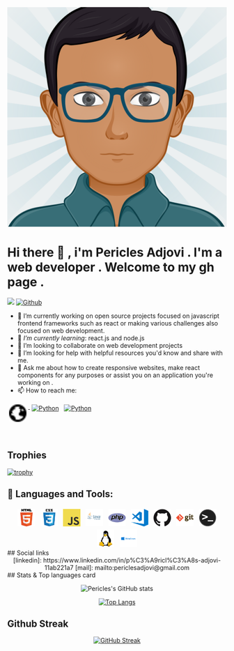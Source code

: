 <div align="center">
<img src="AvatarMaker.svg"/>

</div>

# Hi there 👋 , i'm Pericles Adjovi . I'm a web developer . Welcome to my gh page .<br>

![](https://visitor-badge.laobi.icu/badge?page_id=Pericles001.Pericles001) [![Github](https://img.shields.io/github/followers/Pericles001?label=Followers&logo=Github)](https://github.com/Pericles001)

- 🔭 I’m currently working on open source projects focused
  on javascript frontend frameworks such as react or making
  various challenges also focused on web development. <br>
- 🌱 _I’m currently learning_: react.js and node.js <br>
- 👯 I’m looking to collaborate on web development projects <br>
- 🤔 I’m looking for help with helpful resources you'd know and
  share with me.
- 💬 Ask me about how to create responsive websites,
  make react components for any purposes or assist you
  on an application you're working on . <br>
- 📫 How to reach me: <br>
<div>
 <p align="left">
 <a href="https://github.com/Pericles001/" target="_blank" rel="noopener noreferrer"> <img src="https://raw.githubusercontent.com/iconic/open-iconic/master/svg/globe.svg" alt="Python" height="40" style="vertical-align:top; margin:4px"> </a>
 <a href="https://www.linkedin.com/in/p%C3%A9ricl%C3%A8s-adjovi-11ab221a7" target="_blank" rel="noopener noreferrer"> <img src="https://cdn.jsdelivr.net/npm/simple-icons@v3/icons/linkedin.svg" alt="Python" height="40" style="vertical-align:top; margin:4px"></a>
 <a href="mailto:periclesadjovi@gmail.com"> <img src="https://cdn.jsdelivr.net/npm/simple-icons@v3/icons/gmail.svg" alt="Python" height="40" style="vertical-align:top; margin:4px"></a>
</p>

<br/>
</div>


##  Trophies


[![trophy](https://github-profile-trophy.vercel.app/?username=Pericles001&theme=onedark)](https://github.com/ryo-ma/github-profile-trophy)


## 🧰 Languages and Tools:

<div align="center">
<img src="https://raw.githubusercontent.com/github/explore/80688e429a7d4ef2fca1e82350fe8e3517d3494d/topics/html/html.png" alt="html" height="40" style="vertical-align:top; margin:4px">
 <img src="https://raw.githubusercontent.com/github/explore/80688e429a7d4ef2fca1e82350fe8e3517d3494d/topics/css/css.png" alt="css" height="40" style="vertical-align:top; margin:4px">
<img src="https://raw.githubusercontent.com/github/explore/80688e429a7d4ef2fca1e82350fe8e3517d3494d/topics/javascript/javascript.png" alt="Javascript" height="40" style="vertical-align:top; margin:4px">
 <img src="https://raw.githubusercontent.com/github/explore/80688e429a7d4ef2fca1e82350fe8e3517d3494d/topics/java/java.png" alt="java" height="40" style="vertical-align:top; margin:4px">
 <img src="https://raw.githubusercontent.com/github/explore/80688e429a7d4ef2fca1e82350fe8e3517d3494d/topics/php/php.png" alt="php" height="40" style="vertical-align:top; margin:4px">
<img src="https://raw.githubusercontent.com/github/explore/80688e429a7d4ef2fca1e82350fe8e3517d3494d/topics/visual-studio-code/visual-studio-code.png" alt="VS Code" height="40" style="vertical-align:top; margin:4px">
 <img src="https://raw.githubusercontent.com/github/explore/78df643247d429f6cc873026c0622819ad797942/topics/github/github.png" alt="Github" height="40" style="vertical-align:top; margin:4px">
<img src="https://raw.githubusercontent.com/github/explore/80688e429a7d4ef2fca1e82350fe8e3517d3494d/topics/git/git.png" alt="Git" height="40" style="vertical-align:top; margin:4px">
<img src="https://raw.githubusercontent.com/github/explore/80688e429a7d4ef2fca1e82350fe8e3517d3494d/topics/terminal/terminal.png" alt="Terminal" height="40" style="vertical-align:top; margin:4px">
<img src="https://raw.githubusercontent.com/github/explore/80688e429a7d4ef2fca1e82350fe8e3517d3494d/topics/linux/linux.png" alt="Linux" height="40" style="vertical-align:top; margin:4px" alt="Windows" height="40" style="vertical-align:top; margin:4px">
<img src="https://raw.githubusercontent.com/github/explore/80688e429a7d4ef2fca1e82350fe8e3517d3494d/topics/windows/windows.png" alt="Windows" height="40" style="vertical-align:top; margin:4px">

</div>
## Social links
<div align="center">
  [linkedin]: https://www.linkedin.com/in/p%C3%A9ricl%C3%A8s-adjovi-11ab221a7
[mail]: mailto:periclesadjovi@gmail.com

</div>
## Stats & Top languages card
<div align="center">

![Pericles's GitHub stats](https://github-readme-stats.vercel.app/api?username=Pericles001&show_icons=true&theme=radical&layout=compact)

[![Top Langs](https://github-readme-stats.vercel.app/api/top-langs/?username=Pericles001&langs_count=10&theme=radical&layout=compact)](https://github.com/anuraghazra/github-readme-stats)

</div>


## Github Streak 

<div align="center">

[![GitHub Streak](https://github-readme-streak-stats.herokuapp.com?user=Pericles001&theme=dark)](https://git.io/streak-stats)
</div>
